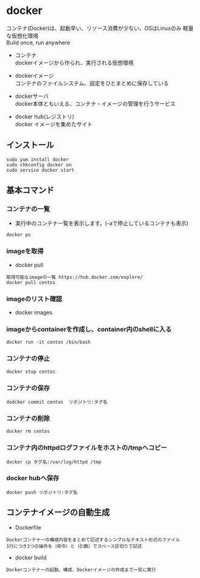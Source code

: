 # docker

コンテナ(Docker)は、起動早い、リソース消費が少ない、OSはLinuxのみ
軽量な仮想化環境  
Build once, run anywhere  

- コンテナ  
dockerイメージから作られ、実行される仮想環境  

- dockerイメージ  
コンテナのファイルシステム、設定をひとまとめに保存している

- dockerサーバ  
docker本体ともいえる、コンテナ・イメージの管理を行うサービス  

- docker hub(レジストリ)  
docker イメージを集めたサイト


## インストール
```
sudo yum install docker
sudo chkconfig docker on
sudo service docker start
```

## 基本コマンド

### コンテナの一覧
- 実行中のコンテナ一覧を表示します。(-aで停止しているコンテナも表示)
```
docker ps
```
### imageを取得
- docker pull
```
取得可能なimageの一覧 https://hub.docker.com/explore/
docker pull centos
```
### imageのリスト確認
- docker images

### imageからcontainerを作成し、container内のshellに入る
```
docker run -it centos /bin/bash
```
### コンテナの停止
```
docker stop centos
```
###  コンテナの保存
```
dodcker commit centos  リポジトリ:タグ名
```
### コンテナの削除
```
docker rm centos
```
### コンテナ内のhttpdログファイルをホストの/tmpへコピー
```
docker cp タグ名:/var/log/httpd /tmp
```
### docker hubへ保存
```
docker push リポジトリ:タグ名
```

## コンテナイメージの自動生成
- Dockerfile
```
Dockerコンテナーの構成内容をまとめて記述するシンプルなテキスト形式のファイル
1行につき1つの操作を｛命令｝と｛引数｝でスペース区切りで記述
```
- docker build
```
Dockerコンテナーの起動、構成、Dockerイメージの作成まで一気に実行
```

